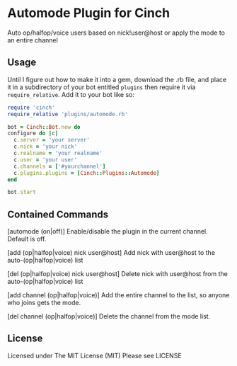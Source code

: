 Automode Plugin for Cinch
========================
Auto op/halfop/voice users based on nick!user@host or apply the mode to an
entire channel

Usage
-----

Until I figure out how to make it into a gem, download the .rb file, and place 
it in a subdirectory of your bot entitled 
`plugins` then require it via `require_relative`. 
Add it to your bot like so:

~~~~~~~~~~~~~~~~~~~~~~~~~~~~~~~~~~~~~~~~ ruby
require 'cinch'
require_relative 'plugins/automode.rb'

bot = Cinch::Bot.new do
configure do |c|
  c.server = 'your server'
  c.nick = 'your nick'
  c.realname = 'your realname'
  c.user = 'your user'
  c.channels = ['#yourchannel']
  c.plugins.plugins = [Cinch::Plugins::Automode]
end

bot.start
~~~~~~~~~~~~~~~~~~~~~~~~~~~~~~~~~~~~~~~~

Contained Commands
------------------

[automode (on|off)]
Enable/disable the plugin in the current channel. Default is off.

[add (op|halfop|voice) nick user@host]
Add nick with user@host to the auto-(op|halfop|voice) list

[del (op|halfop|voice) nick user@host]
Delete nick with user@host from the auto-(op|halfop|voice) list

[add channel (op|halfop|voice)]
Add the entire channel to the list, so anyone who joins gets the mode.

[del channel (op|halfop|voice)]
Delete the channel from the mode list.

License
-------

Licensed under The MIT License (MIT)
Please see LICENSE
